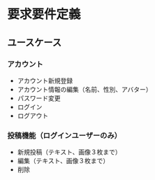 # 要求要件定義

## ユースケース

### アカウント
- アカウント新規登録
- アカウント情報の編集（名前、性別、アバター）
- パスワード変更
- ログイン
- ログアウト

### 投稿機能（ログインユーザーのみ）
- 新規投稿（テキスト、画像３枚まで）
- 編集（テキスト、画像３枚まで）
- 削除